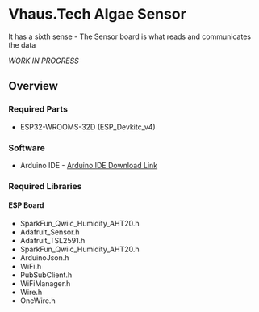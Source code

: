 
# Vhaus.Tech Algae Sensor
It has a sixth sense - The Sensor board is what reads and communicates the data

*WORK IN PROGRESS*

## Overview
### Required Parts
- ESP32-WROOMS-32D (ESP_Devkitc_v4)

### Software
- Arduino IDE - [Arduino IDE Download Link](https://www.arduino.cc/en/software)

### Required Libraries
#### ESP Board
- SparkFun_Qwiic_Humidity_AHT20.h
- Adafruit_Sensor.h
- Adafruit_TSL2591.h
- SparkFun_Qwiic_Humidity_AHT20.h
- ArduinoJson.h
- WiFi.h
- PubSubClient.h
- WiFiManager.h
- Wire.h
- OneWire.h
